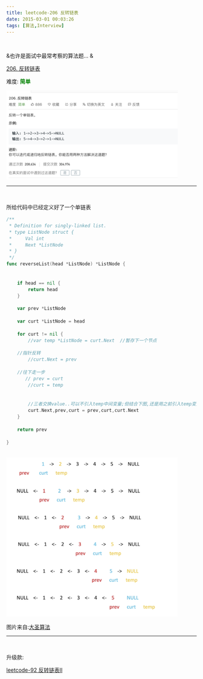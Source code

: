 ```yaml
---
title: leetcode-206 反转链表
date: 2015-03-01 00:03:26
tags: [算法,Interview]
---
```


<br>


&也许是面试中最常考察的算法题... &


[206. 反转链表](https://leetcode-cn.com/problems/reverse-linked-list/)

难度:  <font color="green">**简单**</font>


<img src="leetcode-206-反转链表/0.png" width = 90% height = 50% />


<br>

---


<br>

所给代码中已经定义好了一个单链表

```go
/**
 * Definition for singly-linked list.
 * type ListNode struct {
 *     Val int
 *     Next *ListNode
 * }
 */
func reverseList(head *ListNode) *ListNode {


    if head == nil {
        return head
    }

    var prev *ListNode

    var curt *ListNode = head

    for curt != nil {
        //var temp *ListNode = curt.Next  //暂存下一个节点

    //指针反转
        //curt.Next = prev

    //往下走一步
       // prev = curt
        //curt = temp


        //三者交换value..可以不引入temp中间变量;但结合下图,还是用之前引入temp变量的写法更好理解
        curt.Next,prev,curt = prev,curt,curt.Next
    }

    return prev

}
```

<br>


<img src="leetcode-206-反转链表/1.png" width = 90% height = 50% />



图片来自:[大圣算法](https://www.bilibili.com/video/av68131315)

---

<br>

升级款:

[leetcode-92 反转链表II](http://www.dashen.tech/2015/03/01/leetcode-92-%E5%8F%8D%E8%BD%AC%E9%93%BE%E8%A1%A8II/)



